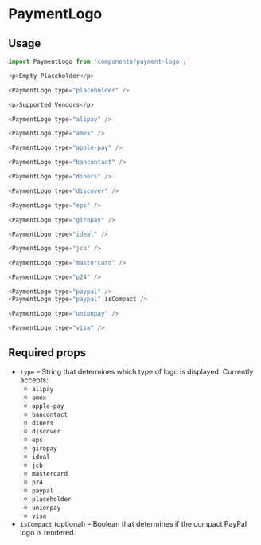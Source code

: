 # PaymentLogo

## Usage

```js
import PaymentLogo from 'components/payment-logo';

<p>Empty Placeholder</p>

<PaymentLogo type="placeholder" />

<p>Supported Vendors</p>

<PaymentLogo type="alipay" />

<PaymentLogo type="amex" />

<PaymentLogo type="apple-pay" />

<PaymentLogo type="bancontact" />

<PaymentLogo type="diners" />

<PaymentLogo type="discover" />

<PaymentLogo type="eps" />

<PaymentLogo type="giropay" />

<PaymentLogo type="ideal" />

<PaymentLogo type="jcb" />

<PaymentLogo type="mastercard" />

<PaymentLogo type="p24" />

<PaymentLogo type="paypal" />
<PaymentLogo type="paypal" isCompact />

<PaymentLogo type="unionpay" />

<PaymentLogo type="visa" />
```

## Required props

- `type` – String that determines which type of logo is displayed. Currently accepts:
  - `alipay`
  - `amex`
  - `apple-pay`
  - `bancontact`
  - `diners`
  - `discover`
  - `eps`
  - `giropay`
  - `ideal`
  - `jcb`
  - `mastercard`
  - `p24`
  - `paypal`
  - `placeholder`
  - `unionpay`
  - `visa`
- `isCompact` (optional) – Boolean that determines if the compact PayPal logo is rendered.
